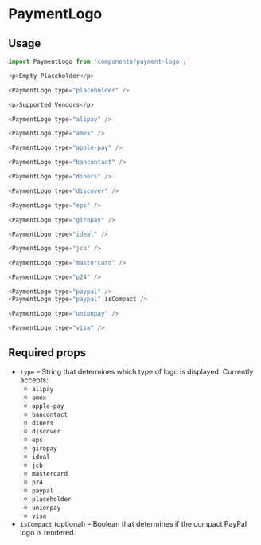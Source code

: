 # PaymentLogo

## Usage

```js
import PaymentLogo from 'components/payment-logo';

<p>Empty Placeholder</p>

<PaymentLogo type="placeholder" />

<p>Supported Vendors</p>

<PaymentLogo type="alipay" />

<PaymentLogo type="amex" />

<PaymentLogo type="apple-pay" />

<PaymentLogo type="bancontact" />

<PaymentLogo type="diners" />

<PaymentLogo type="discover" />

<PaymentLogo type="eps" />

<PaymentLogo type="giropay" />

<PaymentLogo type="ideal" />

<PaymentLogo type="jcb" />

<PaymentLogo type="mastercard" />

<PaymentLogo type="p24" />

<PaymentLogo type="paypal" />
<PaymentLogo type="paypal" isCompact />

<PaymentLogo type="unionpay" />

<PaymentLogo type="visa" />
```

## Required props

- `type` – String that determines which type of logo is displayed. Currently accepts:
  - `alipay`
  - `amex`
  - `apple-pay`
  - `bancontact`
  - `diners`
  - `discover`
  - `eps`
  - `giropay`
  - `ideal`
  - `jcb`
  - `mastercard`
  - `p24`
  - `paypal`
  - `placeholder`
  - `unionpay`
  - `visa`
- `isCompact` (optional) – Boolean that determines if the compact PayPal logo is rendered.
